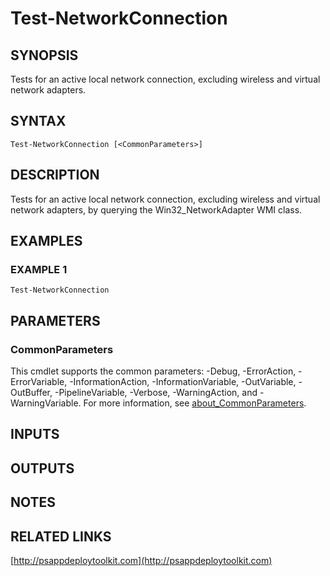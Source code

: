 ﻿---
external help file: PSAppDeployToolkit-help.xml
Module Name: PSAppDeployToolkit
online version: http://psappdeploytoolkit.com
schema: 2.0.0
---

# Test-NetworkConnection

## SYNOPSIS
Tests for an active local network connection, excluding wireless and virtual network adapters.

## SYNTAX

```
Test-NetworkConnection [<CommonParameters>]
```

## DESCRIPTION
Tests for an active local network connection, excluding wireless and virtual network adapters, by querying the Win32_NetworkAdapter WMI class.

## EXAMPLES

### EXAMPLE 1
```
Test-NetworkConnection
```

## PARAMETERS

### CommonParameters
This cmdlet supports the common parameters: -Debug, -ErrorAction, -ErrorVariable, -InformationAction, -InformationVariable, -OutVariable, -OutBuffer, -PipelineVariable, -Verbose, -WarningAction, and -WarningVariable. For more information, see [about_CommonParameters](http://go.microsoft.com/fwlink/?LinkID=113216).

## INPUTS

## OUTPUTS

## NOTES

## RELATED LINKS

[http://psappdeploytoolkit.com](http://psappdeploytoolkit.com)

